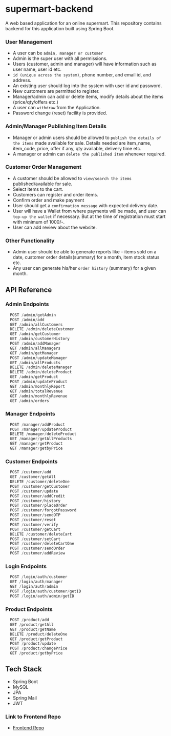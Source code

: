 
# supermart-backend

A web based application for an online supermart. This repository contains backend for this application built using Spring Boot.

### User Management
  - A user can be ```admin, manager or customer```
  - Admin is the super user with all permissions.
  - Users (customer, admin and manager) will have information such as user name, user id etc.
  - ```id (unique across the system)```, phone number, and email id, and address.
  - An existing user should log into the system with user id and password.
  - New customers are permitted to register.
  - Manager/admin can add or delete items, modify details about the items (price/qty/offers etc.)
  - A user can ```withdraw``` from the Application.
  - Password change (reset) facility is provided.

### Admin/Manager Publishing Item Details
  - Manager or admin users should be allowed to ```publish the details of the items``` made available for sale. Details needed are item_name, item_code, price, offer if any, qty available, delivery time etc.
  - A manager or admin can ```delete the published item``` whenever required.

### Customer Order Management
  - A customer should be allowed to ```view/search the items``` published/available for sale.
  - Select items to the cart.
  - Customers can register and order items.
  - Confirm order and make payment
  - User should get a ```confirmation message``` with expected delivery date.
  - User will have a Wallet from where payments will be made, and user can ```top-up the wallet``` if necessary. But at the time of registration must start with minimum of 1000/-.
  - User can add review about the website.

### Other Functionality
  - Admin user should be able to generate reports like – items sold on a date, customer order details(summary) for a month, item stock status etc.
  - Any user can generate his/her ```order history``` (summary) for a given month.


## API Reference

### Admin Endpoints

```java
  POST /admin/getAdmin
  POST /admin/add
  GET /admin/allCustomers
  DELETE /admin/deleteCustomer
  GET /admin/getCustomer
  GET /admin/customerHistory
  POST /admin/addManager
  GET /admin/allManagers
  GET /admin/getManager
  POST /admin/updateManager
  GET /admin/allProducts
  DELETE /admin/deleteManager
  DELETE /admin/deleteProduct
  GET /admin/getProduct
  POST /admin/updateProduct
  GET /admin/monthlyReport
  GET /admin/totalRevenue
  GET /admin/monthlyRevenue
  GET /admin/orders
```

### Manager Endpoints

```java
  POST /manager/addProduct
  POST /manager/updateProduct
  DELETE /manager/deleteProduct
  GET /manager/getAllProducts
  GET /manager/getProduct
  GET /manager/getbyPrice
```

### Customer Endpoints

```java
  POST /customer/add
  GET /customer/getAll
  DELETE /customer/deleteOne
  POST /customer/getCustomer
  POST /customer/update
  POST /customer/addCredit
  POST /customer/history
  POST /customer/placeOrder
  POST /customer/forgotPassword
  POST /customer/sendOTP
  POST /customer/reset
  POST /customer/verify
  POST /customer/getCart
  DELETE /customer/deleteCart
  POST /customer/setCart
  POST /customer/deleteCartOne
  POST /customer/sendOrder
  POST /customer/addReview
```


### Login Endpoints

```java
  POST /login/auth/customer
  GET /login/auth/manager
  GET /login/auth/admin
  POST /login/auth/customer/getID
  POST /login/auth/admin/getID
```

### Product Endpoints

```java
  POST /product/add
  GET /product/getAll
  GET /product/getName
  DELETE /product/deleteOne
  GET /product/getProduct
  POST /product/update
  POST /product/changePrice
  GET /product/getbyPrice
```

## Tech Stack

- Spring Boot
- MySQL
- JPA
- Spring Mail
- JWT

### Link to Frontend Repo
- <a href = "https://github.com/pavas23/supermart-frontend">Frontend Repo</a>
